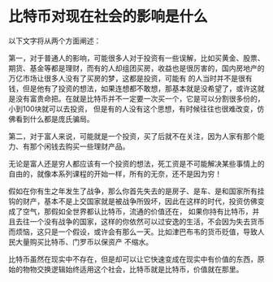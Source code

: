 # 比特币对现在社会的影响是什么


以下文字将从两个方面阐述：


第一，对于普通人的影响，可能很多人对于投资有一些误解，比如买黄金、股票、期货、基金等都是理财，而有的人却组团买房，收益也是很厉害的，国内房地产的万亿市场让很多人没有了买房的梦，这都是投资，可能有
的人当时并不是很有钱，但是他有了投资的想法，如果连想都不敢想，那基本就是没希望了，或许这就是没有富贵命把。在就是比特币并不一定要一次买一个，它是可以分割很多份的，小到100块就可以去投资，
但是有的人没有这个思想，有时候往往也很难改变，仿佛看到什么都是庞氏骗局。

第二，对于富人来说，可能就是一个投资，买了后就不在关注，因为人家有那个能力、有那个闲钱去购买一些理财产品。


无论是富人还是穷人都应该有一个投资的想法，死工资是不可能解决某些事情上的自由的，就像本系列课程的开始一样，所有的无奈，还不是因为穷！


假如在你有生之年发生了战争，那么你首先失去的是房子、是车、是和国家所有挂钩的财产，基本不是上交国家就是被战争所毁坏，因此在这样的时代，投资仿佛变成了空气，那假如全世界都认比特币，流通的价值还在，
如果你持有比特币，并且去往一个没有战争的国家，这样的你依然可以过安逸的生活，不会因为失去货币而烦恼，这只是一个假设，或许会有那么一天。比如津巴布韦的货币贬值，导致人民大量购买比特币、门罗币以保资产
不缩水。


比特币虽然在现实中不存在，但是却可以让它快速变成在现实中有价值的东西，原始的物物交换逻辑始终适用这个社会，比特币就是比特币，价值就在那里。